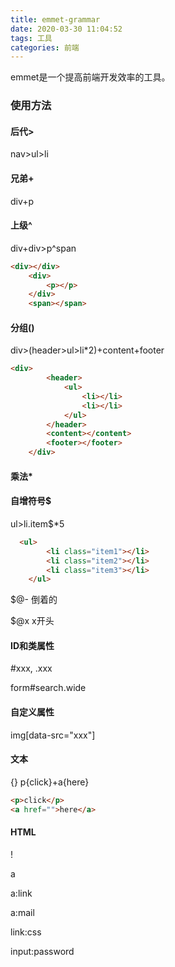 ```yaml
---
title: emmet-grammar
date: 2020-03-30 11:04:52
tags: 工具
categories: 前端
---
```


<!--more-->

emmet是一个提高前端开发效率的工具。

### 使用方法

#### 后代>

nav>ul>li

#### 兄弟+

div+p

#### 上级^

div+div>p^span

```html
<div></div>
    <div>
        <p></p>
    </div>
    <span></span>
```

#### 分组()

div>(header>ul>li*2)+content+footer

```html
<div>
        <header>
            <ul>
                <li></li>
                <li></li>
            </ul>
        </header>
        <content></content>
        <footer></footer>
    </div>
```

#### 乘法*

#### 自增符号$

ul>li.item$*5

```html
  <ul>
        <li class="item1"></li>
        <li class="item2"></li>
        <li class="item3"></li>
    </ul>
```

$@- 倒着的

$@x x开头

#### ID和类属性

#xxx, .xxx

form#search.wide

#### 自定义属性

img[data-src="xxx"]

#### 文本

{}  p{click}+a{here}

```html
<p>click</p>
<a href="">here</a>
```

#### HTML

! 

a

a:link

a:mail

link:css

input:password